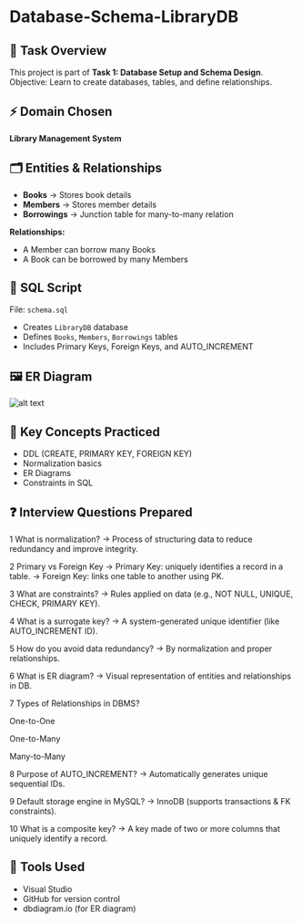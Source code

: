 # Database-Schema-LibraryDB
## 📌 Task Overview
This project is part of **Task 1: Database Setup and Schema Design**.  
Objective: Learn to create databases, tables, and define relationships.

## ⚡ Domain Chosen
**Library Management System**

## 🗂️ Entities & Relationships
- **Books** → Stores book details  
- **Members** → Stores member details  
- **Borrowings** → Junction table for many-to-many relation  

**Relationships:**  
- A Member can borrow many Books  
- A Book can be borrowed by many Members  

## 📝 SQL Script
File: `schema.sql`  
- Creates `LibraryDB` database  
- Defines `Books`, `Members`, `Borrowings` tables  
- Includes Primary Keys, Foreign Keys, and AUTO_INCREMENT

## 🖼️ ER Diagram
![alt text](diagram-1.png)


## 🎯 Key Concepts Practiced
- DDL (CREATE, PRIMARY KEY, FOREIGN KEY)  
- Normalization basics  
- ER Diagrams  
- Constraints in SQL  

## ❓ Interview Questions Prepared
1 What is normalization?
→ Process of structuring data to reduce redundancy and improve integrity.

2 Primary vs Foreign Key
→ Primary Key: uniquely identifies a record in a table.
→ Foreign Key: links one table to another using PK.

3 What are constraints?
→ Rules applied on data (e.g., NOT NULL, UNIQUE, CHECK, PRIMARY KEY).

4 What is a surrogate key?
→ A system-generated unique identifier (like AUTO_INCREMENT ID).

5 How do you avoid data redundancy?
→ By normalization and proper relationships.

6 What is ER diagram?
→ Visual representation of entities and relationships in DB.

7 Types of Relationships in DBMS?

One-to-One

One-to-Many

Many-to-Many

8 Purpose of AUTO_INCREMENT?
→ Automatically generates unique sequential IDs.

9 Default storage engine in MySQL?
→ InnoDB (supports transactions & FK constraints).

10 What is a composite key?
→ A key made of two or more columns that uniquely identify a record.

## 🚀 Tools Used
- Visual Studio
- GitHub for version control  
- dbdiagram.io (for ER diagram)

